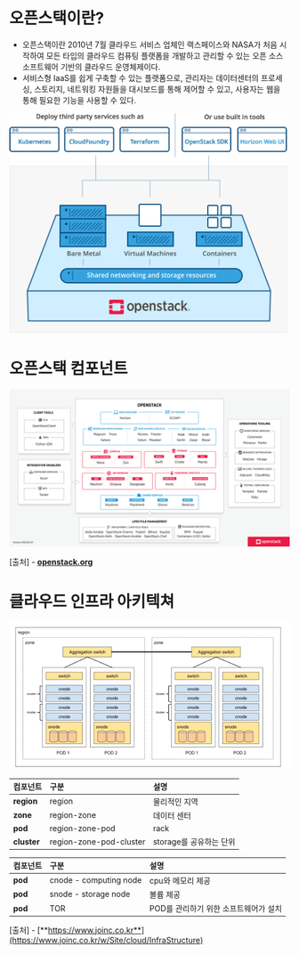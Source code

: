 오픈스택이란?
=====

- 오픈스택이란 2010년 7월 클라우드 서비스 업체인 랙스페이스와 NASA가 처음 시작하여 모든 타입의 클라우드 컴퓨팅 플랫폼을 개발하고 관리할 수 있는 오픈 소스 소프트웨어 기반의 클라우드 운영체제이다.
- 서비스형 IaaS를 쉽게 구축할 수 있는 플랫폼으로, 관리자는 데이터센터의 프로세싱, 스토리지, 네트워킹 자원들을 대시보드를 통해 제어할 수 있고, 사용자는 웹을 통해 필요한 기능을 사용할 수 있다.

<img title="openstack" src="./images/openstack/overview-diagram-new.png" alt="openstack" width="500px">


오픈스택 컴포넌트
=====

<img title="openstack" src="./images/openstack/openstack-map-v20210201.png" alt="openstack" width="1000px">

[출처] - [**openstack.org**](https://www.openstack.org/)


클라우드 인프라 아키텍쳐
=====

<img title="openstack" src="./images/openstack/cloud-infra.png" alt="cloud" width="800px">

| 컴포넌트 | 구분 | 설명 |
|:---|:---|:---|
| **region** | region | 물리적인 지역 |
| **zone** | region-zone | 데이터 센터 |
| **pod** | region-zone-pod | rack |
| **cluster** | region-zone-pod-cluster | storage를 공유하는 단위 |

| 컴포넌트 | 구분 | 설명 |
|:---|:---|:---|
| **pod** | cnode - computing node | cpu와 메모리 제공 |
| **pod** | snode - storage node | 볼륨 제공 |
| **pod** | TOR | POD를 관리하기 위한 소프트웨어가 설치 |

[출처] - [**https://www.joinc.co.kr**](https://www.joinc.co.kr/w/Site/cloud/InfraStructure)
